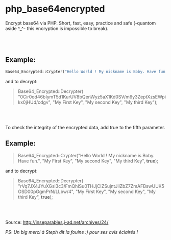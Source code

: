 # php_base64encrypted
Encrypt base64 via PHP. Short, fast, easy, practice and safe (-quantom aside ^_^- this encryption is impossible to break).

<br><br>

## Example: 

```php
Base64_Encrypted::Crypter("Hello World ! My nickname is Boby. Have fun.", "My First Key", "My second Key", "My third Key");`
``` 
 and to decrypt:
 
> Base64_Encrypted::Decrypter( "0Cir0od46bIymT5d1KurUV8bQenWyz5aX1Kd0SV/m6y3ZeptXzsEWpikx0jHUd/cdgv", "My First Key", "My second Key", "My third Key");


<br><br>
 
 To check the integrity of the encrypted data, add true to the fifth parameter.
 
## Example:
 
> Base64_Encrypted::Crypter("Hello World ! My nickname is Boby. Have fun.", "My First Key", "My second Key", "My third Key", **true**);

and to decrypt:

> Base64_Encrypted::Decrypter( "rVq7JX4JYuXGsl3c3/FmQhISu0THJjCIZSujntJilZbZ7ZmAFBswUUK5OSD00pGgmPrN/LLbw/4", "My First Key", "My second Key", "My third Key", **true**);


<br><br>





Source: http://inseparables.j-ad.net/archives/24/

*PS: Un big merci à Steph dit la fouine :) pour ses avis éclairés !*
